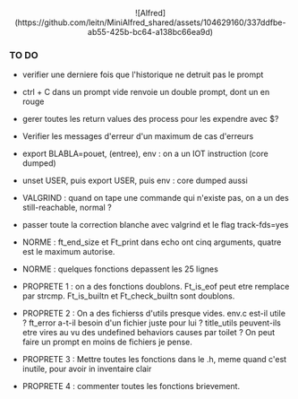 <p align="center"> ![Alfred](https://github.com/leitn/MiniAlfred_shared/assets/104629160/337ddfbe-ab55-425b-bc64-a138bc66ea9d) </p>


### TO DO
* verifier une derniere fois que l'historique ne detruit pas le prompt
* ctrl + C dans un prompt vide renvoie un double prompt, dont un en rouge
* gerer toutes les return values des process pour les expendre avec $?
* Verifier les messages d'erreur d'un maximum de cas d'erreurs
* export BLABLA=pouet, (entree), env : on a un IOT instruction (core dumped)
* unset USER, puis export USER, puis env : core dumped aussi
* VALGRIND : quand on tape une commande qui n'existe pas, on a un des still-reachable, normal ?
* passer toute la correction blanche avec valgrind et le flag track-fds=yes

* NORME : ft_end_size et Ft_print dans echo ont cinq arguments, quatre est le maximum autorise.
* NORME : quelques fonctions depassent les 25 lignes
* PROPRETE 1 : on a des fonctions doublons. Ft_is_eof peut etre remplace par strcmp. Ft_is_builtn et Ft_check_builtn sont doublons.
* PROPRETE 2 : On a des fichierss d'utils presque vides. env.c est-il utile ? ft_error a-t-il besoin d'un fichier juste pour lui ? title_utils peuvent-ils etre vires au vu des undefined behaviors causes par toilet ? On peut faire un prompt en moins de fichiers je pense.
* PROPRETE 3 : Mettre toutes les fonctions dans le .h, meme quand c'est inutile, pour avoir in inventaire clair
* PROPRETE 4 : commenter toutes les fonctions brievement.
